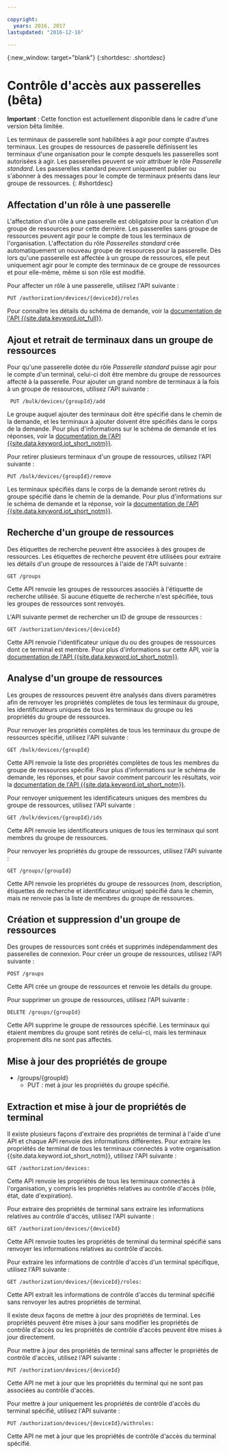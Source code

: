 ```yaml
---

copyright:
  years: 2016, 2017
lastupdated: "2016-12-16"

---
```


{:new_window: target="blank"}
{:shortdesc: .shortdesc}

# Contrôle d'accès aux passerelles (bêta)

**Important** : Cette fonction est actuellement disponible dans le cadre d'une version bêta limitée.

Les terminaux de passerelle sont habilitées à agir pour compte d'autres terminaux. Les groupes de ressources de passerelle définissent les terminaux d'une organisation pour le compte desquels les passerelles sont autorisées à agir. Les passerelles peuvent se voir attribuer le rôle *Passerelle standard*. Les passerelles standard peuvent uniquement publier ou s'abonner à des messages pour le compte de terminaux présents dans leur groupe de ressources.
{: #shortdesc}


## Affectation d'un rôle à une passerelle

L'affectation d'un rôle à une passerelle est obligatoire pour la création d'un groupe de ressources pour cette dernière. Les passerelles sans groupe de ressources peuvent agir pour le compte de tous les terminaux de l'organisation. L'affectation du rôle *Passerelles standard* crée automatiquement un nouveau groupe de ressources pour la passerelle. Dès lors qu'une passerelle est affectée à un groupe de ressources, elle peut uniquement agir pour le compte des terminaux de ce groupe de ressources et pour elle-même, même si son rôle est modifié.

Pour affecter un rôle à une passerelle, utilisez l'API suivante :

```
PUT /authorization/devices/{deviceId}/roles
```

Pour connaître les détails du schéma de demande, voir la [documentation de l'API {{site.data.keyword.iot_full}}](https://docs.internetofthings.ibmcloud.com/swagger/limited-gateway.html#!/Limited_Gateway/put_authorization_devices_deviceId_roles).

## Ajout et retrait de terminaux dans un groupe de ressources

Pour qu'une passerelle dotée du rôle *Passerelle standard* puisse agir pour le compte d'un terminal, celui-ci doit être membre du groupe de ressources affecté à la passerelle. Pour ajouter un grand nombre de terminaux à la fois à un groupe de ressources, utilisez l'API suivante :

```
 PUT /bulk/devices/{groupId}/add
```

Le groupe auquel ajouter des terminaux doit être spécifié dans le chemin de la demande, et les terminaux à ajouter doivent être spécifiés dans le corps de la demande. Pour plus d'informations sur le schéma de demande et les réponses, voir la [documentation de l'API {{site.data.keyword.iot_short_notm}}](https://docs.internetofthings.ibmcloud.com/swagger/limited-gateway.html#!/Limited_Gateway/put_bulk_devices_groupId_add).

Pour retirer plusieurs terminaux d'un groupe de ressources, utilisez l'API suivante :

```
PUT /bulk/devices/{groupId}/remove
```

Les terminaux spécifiés dans le corps de la demande seront retirés du groupe spécifié dans le chemin de la demande. Pour plus d'informations sur le schéma de demande et la réponse, voir la [documentation de l'API {{site.data.keyword.iot_short_notm}}](https://docs.internetofthings.ibmcloud.com/swagger/limited-gateway.html#!/Limited_Gateway/put_bulk_devices_groupId_remove).

## Recherche d'un groupe de ressources

Des étiquettes de recherche peuvent être associées à des groupes de ressources. Les étiquettes de recherche peuvent être utilisées pour extraire les détails d'un groupe de ressources à l'aide de l'API suivante :

```
GET /groups
```

Cette API renvoie les groupes de ressources associés à l'étiquette de recherche utilisée. Si aucune étiquette de recherche n'est spécifiée, tous les groupes de ressources sont renvoyés. <!-- For more information about the request schema, response, and how to page through results, see the [{{site.data.keyword.iot_short_notm}} API documentation](LINK TO CORRECT API). -->

L'API suivante permet de rechercher un ID de groupe de ressources :

```
GET /authorization/devices/{deviceId}
```

Cette API renvoie l'identificateur unique du ou des groupes de ressources dont ce terminal est membre. Pour plus d'informations sur cette API, voir la [documentation de l'API {{site.data.keyword.iot_short_notm}}](https://docs.internetofthings.ibmcloud.com/swagger/limited-gateway.html#!/Limited_Gateway/get_authorization_devices_deviceId).

## Analyse d'un groupe de ressources

Les groupes de ressources peuvent être analysés dans divers paramètres afin de renvoyer les propriétés complètes de tous les terminaux du groupe, les identificateurs uniques de tous les terminaux du groupe ou les propriétés du groupe de ressources.

Pour renvoyer les propriétés complètes de tous les terminaux du groupe de ressources spécifié, utilisez l'API suivante :

```
GET /bulk/devices/{groupId}
```

Cette API renvoie la liste des propriétés complètes de tous les membres du groupe de ressources spécifié. Pour plus d'informations sur le schéma de demande, les réponses, et pour savoir comment parcourir les résultats, voir la [documentation de l'API {{site.data.keyword.iot_short_notm}}](https://docs.internetofthings.ibmcloud.com/swagger/limited-gateway.html#!/Limited_Gateway/get_bulk_devices_groupId).

Pour renvoyer uniquement les identificateurs uniques des membres du groupe de ressources, utilisez l'API suivante :

```
GET /bulk/devices/{groupId}/ids
```

Cette API renvoie les identificateurs uniques de tous les terminaux qui sont membres du groupe de ressources. <!-- For more information on the request schema and responses, see the [{{site.data.keyword.iot_short_notm}} API documentation](LINK TO CORRECT API). -->

Pour renvoyer les propriétés du groupe de ressources, utilisez l'API suivante :

```
GET /groups/{groupId}
```

Cette API renvoie les propriétés du groupe de ressources (nom, description, étiquettes de recherche et identificateur unique) spécifié dans le chemin, mais ne renvoie pas la liste de membres du groupe de ressources. <!-- For more information on the request schema and responses, see the [{{site.data.keyword.iot_short_notm}} API documentation](LINK TO CORRECT API). -->

## Création et suppression d'un groupe de ressources

Des groupes de ressources sont créés et supprimés indépendamment des passerelles de connexion. Pour créer un groupe de ressources, utilisez l'API suivante :

```
POST /groups
```

Cette API crée un groupe de ressources et renvoie les détails du groupe. <!-- For details on the request schema and the responses, see the [{{site.data.keyword.iot_short_notm}} API documentation](LINK TO CORRECT API). -->

Pour supprimer un groupe de ressources, utilisez l'API suivante :

```
DELETE /groups/{groupId}
```

Cette API supprime le groupe de ressources spécifié. Les terminaux qui étaient membres du groupe sont retirés de celui-ci, mais les terminaux proprement dits ne sont pas affectés. <!-- For more information, see the [{{site.data.keyword.iot_short_notm}} API documentation](LINK TO CORRECT API). -->

## Mise à jour des propriétés de groupe



  - /groups/{groupId}
    - PUT : met à jour les propriétés du groupe spécifié.

## Extraction et mise à jour de propriétés de terminal

Il existe plusieurs façons d'extraire des propriétés de terminal à l'aide d'une API et chaque API renvoie des informations différentes. Pour extraire les propriétés de terminal de tous les terminaux connectés à votre organisation {{site.data.keyword.iot_short_notm}}, utilisez l'API suivante :

```
GET /authorization/devices:

```

Cette API renvoie les propriétés de tous les terminaux connectés à l'organisation, y compris les propriétés relatives au contrôle d'accès (rôle, état, date d'expiration). <!-- For more information on responses and how to page through results, see the [{{site.data.keyword.iot_short_notm}} API documentation](LINK TO CORRECT API). -->

Pour extraire des propriétés de terminal sans extraire les informations relatives au contrôle d'accès, utilisez l'API suivante :

```
GET /authorization/devices/{deviceId}
```

Cette API renvoie toutes les propriétés de terminal du terminal spécifié sans renvoyer les informations relatives au contrôle d'accès. <!-- For more information, see the [{{site.data.keyword.iot_short_notm}} device model documentation](LINK TO DEVICE MODEL) and [API documentation](LINK TO CORRECT API). -->

Pour extraire les informations de contrôle d'accès d'un terminal spécifique, utilisez l'API suivante :

```
GET /authorization/devices/{deviceId}/roles:
```

Cette API extrait les informations de contrôle d'accès du terminal spécifié sans renvoyer les autres propriétés de terminal. <!-- For more information on the request schema and responses, see the [{{site.data.keyword.iot_short_notm}} API documentation](LINK TO CORRECT API). -->

Il existe deux façons de mettre à jour des propriétés de terminal. Les propriétés peuvent être mises à jour sans modifier les propriétés de contrôle d'accès ou les propriétés de contrôle d'accès peuvent être mises à jour directement.

Pour mettre à jour des propriétés de terminal sans affecter le propriétés de contrôle d'accès, utilisez l'API suivante :

```
PUT /authorization/devices/{deviceId}
```

Cette API ne met à jour que les propriétés du terminal qui ne sont pas associées au contrôle d'accès. <!-- For more information on request schema, see the [{{site.data.keyword.iot_short_notm}} API documentation](LINK TO CORRECT API). -->

Pour mettre à jour uniquement les propriétés de contrôle d'accès du terminal spécifié, utilisez l'API suivante :

```
PUT /authorization/devices/{deviceId}/withroles:
```

Cette API ne met à jour que les propriétés de contrôle d'accès du terminal spécifié. <!-- For more information on the request schema, see the [{{site.data.keyword.iot_short_notm}} API documentation](LINK TO CORRECT API). -->
